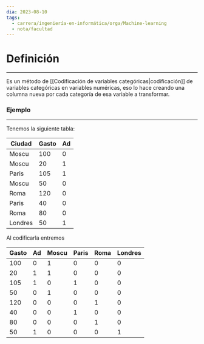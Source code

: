 ```yaml
---
dia: 2023-08-10
tags:
  - carrera/ingeniería-en-informática/orga/Machine-learning
  - nota/facultad
---
```

# Definición
---
Es un método de [[Codificación de variables categóricas|codificación]] de variables categóricas en variables numéricas, eso lo hace creando una columna nueva por cada categoría de esa variable a transformar. 

### Ejemplo
---
Tenemos la siguiente tabla:

| Ciudad  | Gasto | Ad  |
| ------- | ----- | --- |
| Moscu   | 100   | 0   |
| Moscu   | 20    | 1   |
| Paris   | 105   | 1   |
| Moscu   | 50    | 0   |
| Roma    | 120   | 0   |
| Paris   | 40    | 0   |
| Roma    | 80    | 0    |
| Londres | 50    | 1   |

Al codificarla entremos

| Gasto | Ad  | Moscu | Paris | Roma | Londres |
| ----- | --- | ----- | ----- | ---- | ------- |
| 100   | 0   | 1     | 0     | 0    | 0       |
| 20    | 1   | 1     | 0     | 0    | 0       |
| 105   | 1   | 0     | 1     | 0    | 0       |
| 50    | 0   | 1     | 0     | 0    | 0       |
| 120   | 0   | 0     | 0     | 1    | 0       |
| 40    | 0   | 0     | 1     | 0    | 0       |
| 80    | 0   | 0     | 0     | 1    | 0       |
| 50    | 1   | 0     | 0     | 0    | 1       |
